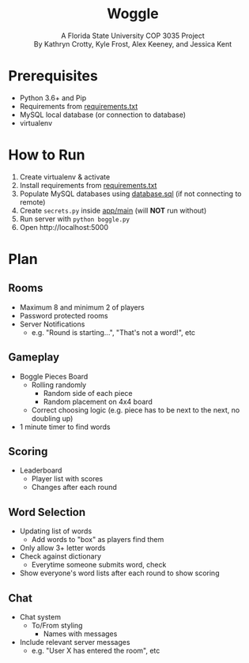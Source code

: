 <h1 align="center">Woggle</h1>
<p align="center">A Florida State University COP 3035 Project<br>
By Kathryn Crotty, Kyle Frost, Alex Keeney, and Jessica Kent</p>

# Prerequisites
  - Python 3.6+ and Pip
  - Requirements from [requirements.txt](requirements.txt)
  - MySQL local database (or connection to database)
  - virtualenv

# How to Run
  1. Create virtualenv & activate
  2. Install requirements from [requirements.txt](requirements.txt)
  3. Populate MySQL databases using [database.sql](database.sql) (if not connecting to remote)
  4. Create `secrets.py` inside [app/main](app/main) (will __NOT__ run without)
  5. Run server with `python boggle.py`
  6. Open http://localhost:5000

# Plan
## Rooms
  - Maximum 8 and minimum 2 of players
  - Password protected rooms
  - Server Notifications
    - e.g. "Round is starting...", "That's not a word!", etc
## Gameplay
  - Boggle Pieces Board
    - Rolling randomly
      - Random side of each piece
      - Random placement on 4x4 board
    - Correct choosing logic (e.g. piece has to be next to the next, no doubling up)
  - 1 minute timer to find words
## Scoring
  - Leaderboard
    - Player list with scores
    - Changes after each round
## Word Selection
  - Updating list of words
    - Add words to "box" as players find them
  - Only allow 3+ letter words
  - Check against dictionary
    - Everytime someone submits word, check
  - Show everyone's word lists after each round to show scoring
## Chat
  - Chat system
    - To/From styling
      - Names with messages
  - Include relevant server messages
    - e.g. "User X has entered the room", etc

